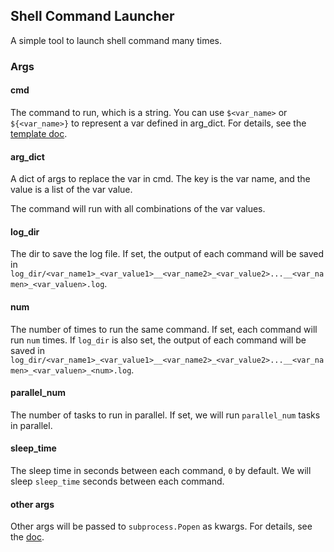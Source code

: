 ## Shell Command Launcher

A simple tool to launch shell command many times.

### Args

#### cmd

The command to run, which is a string. You can use `$<var_name>` or `${<var_name>}` to represent a var defined in arg_dict. For details, see the [template doc](https://docs.python.org/3/library/string.html#template-strings).

#### arg_dict

A dict of args to replace the var in cmd. The key is the var name, and the value is a list of the var value.

The command will run with all combinations of the var values.

#### log_dir

The dir to save the log file. If set, the output of each command will be saved in `log_dir/<var_name1>_<var_value1>__<var_name2>_<var_value2>...__<var_namen>_<var_valuen>.log`.

#### num

The number of times to run the same command. If set, each command will run `num` times. If `log_dir` is also set, the output of each command will be saved in `log_dir/<var_name1>_<var_value1>__<var_name2>_<var_value2>...__<var_namen>_<var_valuen>_<num>.log`.

#### parallel_num

The number of tasks to run in parallel. If set, we will run `parallel_num` tasks in parallel.

#### sleep_time

The sleep time in seconds between each command, `0` by default. We will sleep `sleep_time` seconds between each command.

#### other args

Other args will be passed to `subprocess.Popen` as kwargs. For details, see the [doc](https://docs.python.org/3/library/subprocess.html#popen-constructor).
